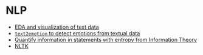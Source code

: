# NLP

- [EDA and visualization of text data](https://towardsdatascience.com/a-complete-exploratory-data-analysis-and-visualization-for-text-data-29fb1b96fb6a)
- [`text2emotion` to detect emotions from textual data](https://towardsdatascience.com/text2emotion-python-package-to-detect-emotions-from-textual-data-b2e7b7ce1153)
- [Quantify information in statements with entropy from Information Theory](https://towardsdatascience.com/an-information-theoretic-approach-to-quantify-the-information-in-statements-b7b191adaf6e)
- [NLTK](https://github.com/nltk/nltk)
